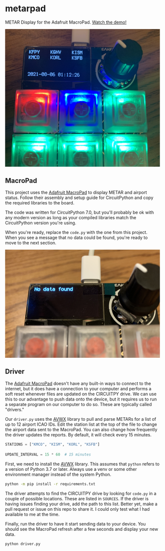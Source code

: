 # metarpad
METAR Display for the Adafruit MacroPad. [Watch the demo!](https://youtu.be/nasEWtuSe3o)

![](img/metarpad.jpg)

## MacroPad

This project uses the [Adafruit MacroPad]() to display METAR and airport status. Follow their assembly and setup guide for CircuitPython and copy the required libraries to the board.

The code was written for CircuitPython 7.0, but you'll probably be ok with any modern version as long as your compiled libraries match the CircuitPython version you're using.

When you're ready, replace the `code.py` with the one from this project. When you see a message that no data could be found, you're ready to move to the next section.

![](img/nodata.jpg)

## Driver

The [Adafruit MacroPad]() doesn't have any built-in ways to connect to the internet, but it does have a connection to your computer and performs a soft reset whenever files are updated on the CIRCUITPY drive. We can use this to our advantage to push data onto the device, but it requires us to run a separate program on our computer to do so. These are typically called "drivers."

Our `driver.py` uses the [AVWX]() library to pull and parse METARs for a list of up to 12 airport ICAO IDs. Edit the station list at the top of the file to change the airport data sent to the MacroPad. You can also change how frequently the driver updates the reports. By default, it will check every 15 minutes.

```python
STATIONS = ["KMCO", "KISM", "KORL", "KSFB"]

UPDATE_INTERVAL = 15 * 60  # 15 minutes
```

First, we need to install the [AVWX]() library. This assumes that `python` refers to a version of Python 3.7 or later. Always use a venv or some other environment manager instead of the system Python.

```bash
python -m pip install -r requirements.txt
```

The driver attempts to find the CIRCUITPY drive by looking for `code.py` in a couple of possible locations. These are listed in `SOURCES`. If the driver is having issues finding your drive, add the path to this list. Better yet, make a pull request or issue on this repo to share it. I could only test what I had available to me at the time.

Finally, run the driver to have it start sending data to your device. You should see the MacroPad refresh after a few seconds and display your new data.

```bash
python driver.py
```

[Adafruit MacroPad]: https://learn.adafruit.com/adafruit-macropad-rp2040 "Adafruit MacroPad Documentation"
[AVWX]: https://github.com/avwx-rest/avwx-engine "AVWX Python library on GitHub"
